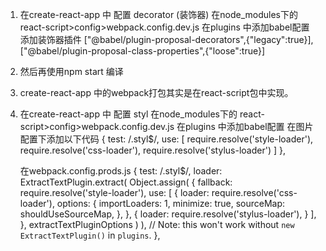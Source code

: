 1. 在create-react-app 中 配置 decorator (装饰器) 
   在node_modules下的 react-script>config>webpack.config.dev.js
   在plugins 中添加babel配置
   添加装饰器插件
    ["@babel/plugin-proposal-decorators",{"legacy":true}], 
    ["@babel/plugin-proposal-class-properties",{"loose":true}]
2. 然后再使用npm start 编译
3. create-react-app 中的webpack打包其实是在react-script包中实现。

4. 在create-react-app 中 配置 styl
   在node_modules下的 react-script>config>webpack.config.dev.js
   在plugins 中添加babel配置
   在图片配置下添加以下代码
   {
            test: /\.styl$/,
            use: [
              require.resolve('style-loader'),
              require.resolve('css-loader'),
              require.resolve('stylus-loader')
            ]
          },


    在webpack.config.prods.js
    {
                test: /\.styl$/,
                loader: ExtractTextPlugin.extract(
                    Object.assign(
                        {
                            fallback: require.resolve('style-loader'),
                            use: [
                                {
                                    loader: require.resolve('css-loader'),
                                    options: {
                                        importLoaders: 1,
                                        minimize: true,
                                        sourceMap: shouldUseSourceMap,
                                    },
                                },
                                {
                                  loader: require.resolve('stylus-loader'),
                                }
                            ],
                        },
                        extractTextPluginOptions
                    )
                ),
                // Note: this won't work without `new ExtractTextPlugin()` in `plugins`.
            },